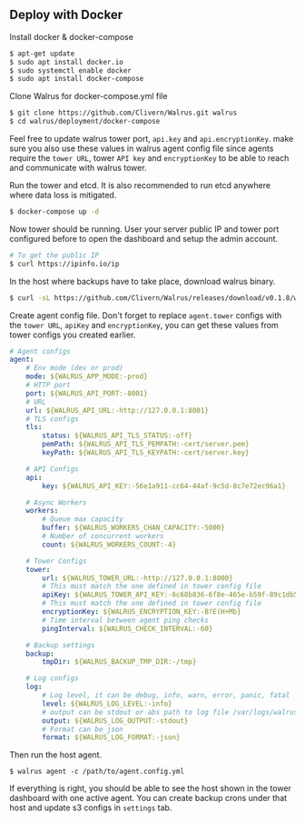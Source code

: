 ## Deploy with Docker

Install docker & docker-compose

```bash
$ apt-get update
$ sudo apt install docker.io
$ sudo systemctl enable docker
$ sudo apt install docker-compose
```

Clone Walrus for docker-compose.yml file

```bash
$ git clone https://github.com/Clivern/Walrus.git walrus
$ cd walrus/deployment/docker-compose
```

Feel free to update walrus tower port, `api.key` and `api.encryptionKey`. make sure you also use these values in walrus agent config file since agents require the `tower URL`, tower `API key` and `encryptionKey` to be able to reach and communicate with walrus tower.

Run the tower and etcd. It is also recommended to run etcd anywhere where data loss is mitigated.

```bash
$ docker-compose up -d
```

Now tower should be running. User your server public IP and tower port configured before to open the dashboard and setup the admin account.

```bash
# To get the public IP
$ curl https://ipinfo.io/ip
```

In the host where backups have to take place, download walrus binary.

```bash
$ curl -sL https://github.com/Clivern/Walrus/releases/download/v0.1.8/walrus_0.1.8_Linux_x86_64.tar.gz | tar xz
```

Create agent config file. Don't forget to replace `agent.tower` configs with the `tower URL`, `apiKey` and `encryptionKey`, you can get these values from tower configs you created earlier.

```yaml
# Agent configs
agent:
    # Env mode (dev or prod)
    mode: ${WALRUS_APP_MODE:-prod}
    # HTTP port
    port: ${WALRUS_API_PORT:-8001}
    # URL
    url: ${WALRUS_API_URL:-http://127.0.0.1:8001}
    # TLS configs
    tls:
        status: ${WALRUS_API_TLS_STATUS:-off}
        pemPath: ${WALRUS_API_TLS_PEMPATH:-cert/server.pem}
        keyPath: ${WALRUS_API_TLS_KEYPATH:-cert/server.key}

    # API Configs
    api:
        key: ${WALRUS_API_KEY:-56e1a911-cc64-44af-9c5d-8c7e72ec96a1}

    # Async Workers
    workers:
        # Queue max capacity
        buffer: ${WALRUS_WORKERS_CHAN_CAPACITY:-5000}
        # Number of concurrent workers
        count: ${WALRUS_WORKERS_COUNT:-4}

    # Tower Configs
    tower:
        url: ${WALRUS_TOWER_URL:-http://127.0.0.1:8000}
        # This must match the one defined in tower config file
        apiKey: ${WALRUS_TOWER_API_KEY:-6c68b836-6f8e-465e-b59f-89c1db53afca}
        # This must match the one defined in tower config file
        encryptionKey: ${WALRUS_ENCRYPTION_KEY:-B?E(H+Mb}
        # Time interval between agent ping checks
        pingInterval: ${WALRUS_CHECK_INTERVAL:-60}

    # Backup settings
    backup:
        tmpDir: ${WALRUS_BACKUP_TMP_DIR:-/tmp}

    # Log configs
    log:
        # Log level, it can be debug, info, warn, error, panic, fatal
        level: ${WALRUS_LOG_LEVEL:-info}
        # output can be stdout or abs path to log file /var/logs/walrus.log
        output: ${WALRUS_LOG_OUTPUT:-stdout}
        # Format can be json
        format: ${WALRUS_LOG_FORMAT:-json}
```

Then run the host agent.

```
$ walrus agent -c /path/to/agent.config.yml
```

If everything is right, you should be able to see the host shown in the tower dashboard with one active agent. You can create backup crons under that host and update s3 configs in `settings` tab.

